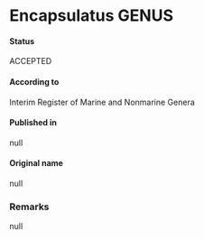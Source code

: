 Encapsulatus GENUS
=======

#### Status
ACCEPTED

#### According to
Interim Register of Marine and Nonmarine Genera

#### Published in
null

#### Original name
null

### Remarks
null